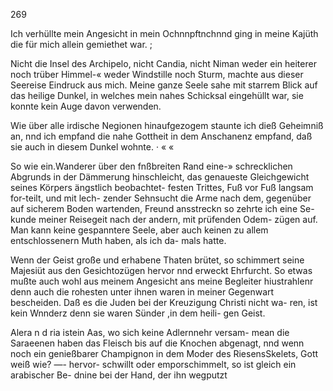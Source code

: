 269

Ich verhüllte mein Angesicht in mein Ochnnpftnchnnd
ging in meine Kajüth die für mich allein gemiethet war. ;

Nicht die Insel des Archipelo, nicht Candia, nicht Niman
weder ein heiterer noch trüber Himmel-« weder Windstille noch
Sturm, machte aus dieser Seereise Eindruck aus mich. Meine
ganze Seele sahe mit starrem Blick auf das heilige Dunkel,
in welches mein nahes Schicksal eingehüllt war, sie konnte
kein Auge davon verwenden.

Wie über alle irdische Negionen hinaufgezogem staunte ich
dieß Geheimniß an, nnd ich empfand die nahe Gottheit in
dem Anschanenz empfand, daß sie auch in diesem Dunkel
wohnte. · « «

So wie ein.Wanderer über den fnßbreiten Rand eine-»
schrecklichen Abgrunds in der Dämmerung hinschleicht, das
genaueste Gleichgewicht seines Körpers ängstlich beobachtet-
festen Trittes, Fuß vor Fuß langsam for-teilt, und mit lech-
zender Sehnsucht die Arme nach dem, gegenüber auf sicherem
Boden wartenden, Freund ansstreckn so zehrte ich eine Se-
kunde meiner Reisegeit nach der andern, mit prüfenden Odem-
zügen auf. Man kann keine gespanntere Seele, aber auch
keinen zu allem entschlossenern Muth haben, als ich da-
mals hatte.

Wenn der Geist große und erhabene Thaten brütet, so
schimmert seine Majesiüt aus den Gesichtozügen hervor nnd
erweckt Ehrfurcht. So etwas mußte auch wohl aus meinem
Angesicht ans meine Begleiter hiustrahlenr denn auch die
rohesten unter ihnen waren in meiner Gegenwart bescheiden.
Daß es die Juden bei der Kreuzigung Christi nicht wa-
ren, ist kein Wnnderz denn sie waren Sünder ,in dem heili-
gen Geist.

Alera n d ria istein Aas, wo sich keine Adlernnehr versam-
mean die Saraeenen haben das Fleisch bis auf die Knochen
abgenagt, nnd wenn noch ein genießbarer Champignon in
dem Moder des RiesensSkelets, Gott weiß wie? —- hervor-
schwillt oder emporschimmelt, so ist gleich ein arabischer Be-
dnine bei der Hand, der ihn wegputzt

